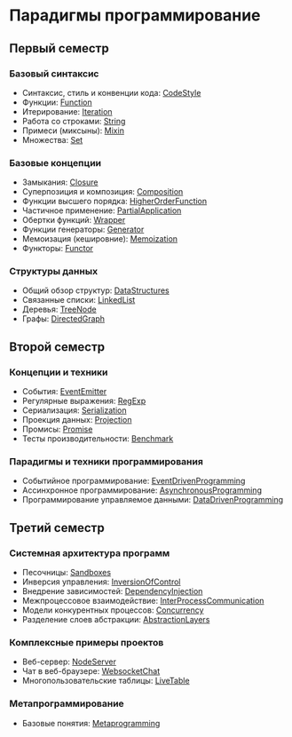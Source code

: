 # Парадигмы программирование

## Первый семестр

### Базовый синтаксис

* Синтаксис, стиль и конвенции кода: [CodeStyle](https://github.com/HowProgrammingWorks/CodeStyle)
* Функции: [Function](https://github.com/HowProgrammingWorks/Function)
* Итерирование: [Iteration](https://github.com/HowProgrammingWorks/Iteration)
* Работа со строками: [String](https://github.com/HowProgrammingWorks/String)
* Примеси (миксыны): [Mixin](https://github.com/HowProgrammingWorks/Mixin)
* Множества: [Set](https://github.com/HowProgrammingWorks/Set)

### Базовые концепции

* Замыкания: [Closure](https://github.com/HowProgrammingWorks/Closure)
* Суперпозиция и композиция: [Composition](https://github.com/HowProgrammingWorks/Composition)
* Функции высшего порядка: [HigherOrderFunction](https://github.com/HowProgrammingWorks/HigherOrderFunction)
* Частичное применение: [PartialApplication](https://github.com/HowProgrammingWorks/PartialApplication)
* Обертки функций: [Wrapper](https://github.com/HowProgrammingWorks/Wrapper)
* Функции генераторы: [Generator](https://github.com/HowProgrammingWorks/Generator)
* Мемоизация (кешировние): [Memoization](https://github.com/HowProgrammingWorks/Memoization)
* Функторы: [Functor](https://github.com/HowProgrammingWorks/Functor)

### Структуры данных

* Общий обзор структур: [DataStructures](https://github.com/HowProgrammingWorks/DataStructures)
* Связанные списки: [LinkedList](https://github.com/HowProgrammingWorks/LinkedList)
* Деревья: [TreeNode](https://github.com/HowProgrammingWorks/TreeNode)
* Графы: [DirectedGraph](https://github.com/HowProgrammingWorks/DirectedGraph)

## Второй семестр

### Концепции и техники

* События: [EventEmitter](https://github.com/HowProgrammingWorks/EventEmitter)
* Регулярные выражения: [RegExp](https://github.com/HowProgrammingWorks/RegExp)
* Сериализация: [Serialization](https://github.com/HowProgrammingWorks/Serialization)
* Проекция данных: [Projection](https://github.com/HowProgrammingWorks/Projection)
* Промисы: [Promise](https://github.com/HowProgrammingWorks/Promise)
* Тесты производительности: [Benchmark](https://github.com/HowProgrammingWorks/Benchmark)

### Парадигмы и техники программирования

* Событийное программирование: [EventDrivenProgramming](https://github.com/HowProgrammingWorks/EventDrivenProgramming)
* Ассинхронное программирование: [AsynchronousProgramming](https://github.com/HowProgrammingWorks/AsynchronousProgramming)
* Программирование управляемое данными: [DataDrivenProgramming](https://github.com/HowProgrammingWorks/DataDrivenProgramming)

## Третий семестр

### Системная архитектура программ

* Песочницы: [Sandboxes](https://github.com/HowProgrammingWorks/Sandboxes)
* Инверсия управления: [InversionOfControl](https://github.com/HowProgrammingWorks/InversionOfControl)
* Внедрение зависимостей: [DependencyInjection](https://github.com/HowProgrammingWorks/DependencyInjection)
* Межпроцессовое взаимодействие: [InterProcessCommunication](https://github.com/HowProgrammingWorks/InterProcessCommunication)
* Модели конкурентных процессов: [Concurrency](https://github.com/HowProgrammingWorks/Concurrency)
* Разделение слоев абстракции: [AbstractionLayers](https://github.com/HowProgrammingWorks/AbstractionLayers)

### Комплексные примеры проектов

* Веб-сервер: [NodeServer](https://github.com/HowProgrammingWorks/NodeServer)
* Чат в веб-браузере: [WebsocketChat](https://github.com/HowProgrammingWorks/WebsocketChat)
* Многопользовательские таблицы: [LiveTable](https://github.com/HowProgrammingWorks/LiveTable)

### Метапрограммирование

* Базовые понятия: [Metaprogramming](https://github.com/HowProgrammingWorks/Metaprogramming)
